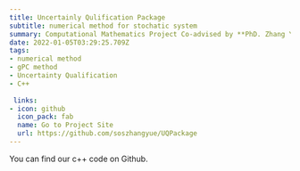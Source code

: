 ```yaml
---
title: Uncertainly Qulification Package
subtitle: numerical method for stochatic system
summary: Computational Mathematics Project Co-advised by **PhD. Zhang Yue** (@ BUAA) & **Master. Ziflyu** (@ ETHZ) &**Prof. Peng Wang** (@ BUAA)
date: 2022-01-05T03:29:25.709Z
tags: 
- numerical method
- gPC method
- Uncertainty Qualification
- C++
 
 links:
- icon: github
  icon_pack: fab
  name: Go to Project Site
  url: https://github.com/soszhangyue/UQPackage
---
```


You can find our c++ code on Github.

